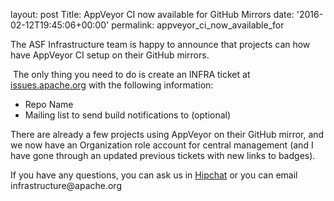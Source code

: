 
layout: post
Title: AppVeyor CI now available for GitHub Mirrors
date: '2016-02-12T19:45:06+00:00'
permalink: appveyor_ci_now_available_for

<p><span style="font-stretch: normal;">The ASF Infrastructure team is happy to announce that projects can how have AppVeyor CI setup on their GitHub mirrors.</span></p> 
  <p>&nbsp;The only thing you need to do is create an INFRA ticket at <a href="https://issues.apache.org/jira/browse/INFRA/">issues.apache.org</a> with the following information:</p> 
  <ul> 
    <li>Repo Name</li> 
    <li>Mailing list to send build notifications to (optional)</li> 
  </ul> 
  <p>There are already a few projects using AppVeyor on their GitHub mirror, and we now have an Organization role account for central management (and I have gone through an updated previous tickets with new links to badges).</p> 
  <p> </p> 
  <p>If you have any questions, you can ask us in <a href="http://infra.chat/">Hipchat</a> or you can email infrastructure@apache.org<br /></p> 
  <p> </p>

